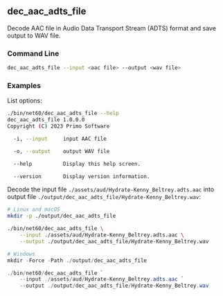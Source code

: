 ## dec_aac_adts_file

Decode AAC file in Audio Data Transport Stream (ADTS) format and save output to WAV file.

### Command Line

```sh
dec_aac_adts_file --input <aac file> --output <wav file>
```

###	Examples

List options:

```sh
./bin/net60/dec_aac_adts_file --help
dec_aac_adts_file 1.0.0.0
Copyright (C) 2023 Primo Software

  -i, --input     input AAC file

  -o, --output    output WAV file

  --help          Display this help screen.

  --version       Display version information.
```

Decode the input file `./assets/aud/Hydrate-Kenny_Beltrey.adts.aac` into output file `./output/dec_aac_adts_file/Hydrate-Kenny_Beltrey.wav`:

```sh
# Linux and macOS 
mkdir -p ./output/dec_aac_adts_file

./bin/net60/dec_aac_adts_file \
    --input ./assets/aud/Hydrate-Kenny_Beltrey.adts.aac \
    --output ./output/dec_aac_adts_file/Hydrate-Kenny_Beltrey.wav
```

```powershell
# Windows
mkdir -Force -Path ./output/dec_aac_adts_file

./bin/net60/dec_aac_adts_file `
    --input ./assets/aud/Hydrate-Kenny_Beltrey.adts.aac `
    --output ./output/dec_aac_adts_file/Hydrate-Kenny_Beltrey.wav
```
